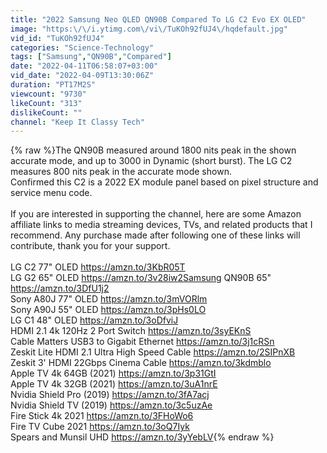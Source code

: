 ```yaml
---
title: "2022 Samsung Neo QLED QN90B Compared To LG C2 Evo EX OLED"
image: "https:\/\/i.ytimg.com\/vi\/TuKOh92fUJ4\/hqdefault.jpg"
vid_id: "TuKOh92fUJ4"
categories: "Science-Technology"
tags: ["Samsung","QN90B","Compared"]
date: "2022-04-11T06:58:07+03:00"
vid_date: "2022-04-09T13:30:06Z"
duration: "PT17M2S"
viewcount: "9730"
likeCount: "313"
dislikeCount: ""
channel: "Keep It Classy Tech"
---
```

{% raw %}The QN90B measured around 1800 nits peak in the shown accurate mode, and up to 3000 in Dynamic (short burst). The LG C2 measures 800 nits peak in the accurate mode shown.<br />Confirmed this C2 is a 2022 EX module panel based on pixel structure and service menu code.<br /><br />If you are interested in supporting the channel, here are some Amazon affiliate links to media streaming devices, TVs, and related products that I recommend. Any purchase made after following one of these links will contribute, thank you for your support. <br /><br />LG C2 77&quot; OLED <a rel="nofollow" target="blank" href="https://amzn.to/3KbR05T">https://amzn.to/3KbR05T</a><br />LG G2 65&quot; OLED <a rel="nofollow" target="blank" href="https://amzn.to/3v28iw2Samsung">https://amzn.to/3v28iw2Samsung</a> QN90B 65&quot; <a rel="nofollow" target="blank" href="https://amzn.to/3DfU1j2">https://amzn.to/3DfU1j2</a><br />Sony A80J 77&quot; OLED <a rel="nofollow" target="blank" href="https://amzn.to/3mVORlm">https://amzn.to/3mVORlm</a><br />Sony A90J 55&quot; OLED <a rel="nofollow" target="blank" href="https://amzn.to/3pHs0LO">https://amzn.to/3pHs0LO</a><br />LG C1 48&quot; OLED <a rel="nofollow" target="blank" href="https://amzn.to/3oDfviJ">https://amzn.to/3oDfviJ</a><br />HDMI 2.1 4k 120Hz 2 Port Switch <a rel="nofollow" target="blank" href="https://amzn.to/3syEKnS">https://amzn.to/3syEKnS</a><br />Cable Matters USB3 to Gigabit Ethernet <a rel="nofollow" target="blank" href="https://amzn.to/3j1cRSn">https://amzn.to/3j1cRSn</a><br />Zeskit Lite HDMI 2.1 Ultra High Speed Cable <a rel="nofollow" target="blank" href="https://amzn.to/2SIPnXB">https://amzn.to/2SIPnXB</a><br />Zeskit 3' HDMI 22Gbps Cinema Cable <a rel="nofollow" target="blank" href="https://amzn.to/3kdmblo">https://amzn.to/3kdmblo</a><br />Apple TV 4k 64GB (2021) <a rel="nofollow" target="blank" href="https://amzn.to/3p31GtI">https://amzn.to/3p31GtI</a><br />Apple TV 4k 32GB (2021) <a rel="nofollow" target="blank" href="https://amzn.to/3uA1nrE">https://amzn.to/3uA1nrE</a><br />Nvidia Shield Pro (2019) <a rel="nofollow" target="blank" href="https://amzn.to/3fA7acj">https://amzn.to/3fA7acj</a><br />Nvidia Shield TV (2019) <a rel="nofollow" target="blank" href="https://amzn.to/3c5uzAe">https://amzn.to/3c5uzAe</a><br />Fire Stick 4k 2021 <a rel="nofollow" target="blank" href="https://amzn.to/3FHoWo6">https://amzn.to/3FHoWo6</a><br />Fire TV Cube 2021 <a rel="nofollow" target="blank" href="https://amzn.to/3oQ7Iyk">https://amzn.to/3oQ7Iyk</a><br />Spears and Munsil UHD <a rel="nofollow" target="blank" href="https://amzn.to/3yYebLV">https://amzn.to/3yYebLV</a>{% endraw %}
